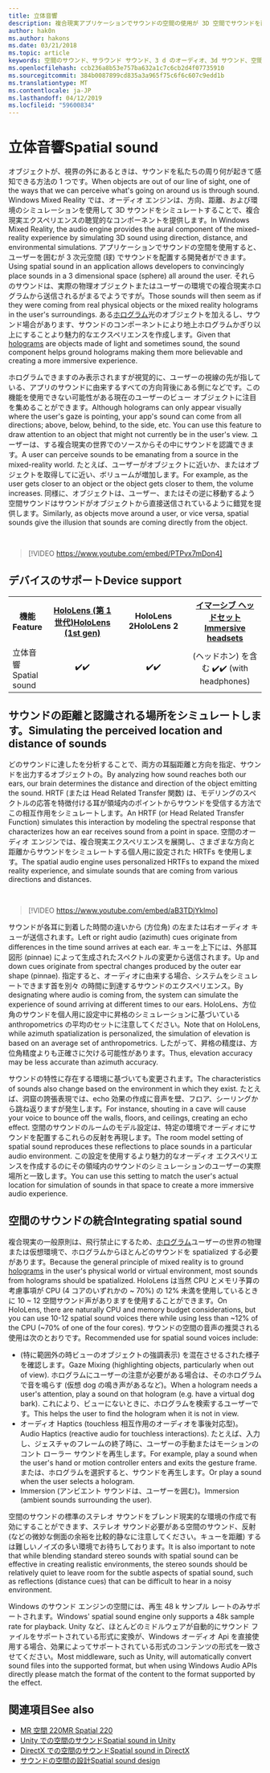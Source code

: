 ```yaml
---
title: 立体音響
description: 複合現実アプリケーションでサウンドの空間の使用が 3D 空間でサウンドを配置することができます。
author: hak0n
ms.author: hakons
ms.date: 03/21/2018
ms.topic: article
keywords: 空間のサウンド、サラウンド サウンド、3 d のオーディオ、3d サウンド、空間オーディオ
ms.openlocfilehash: ccb236a8b53e757ba632a1c7c6cb2d4f07735910
ms.sourcegitcommit: 384b0087899cd835a3a965f75c6f6c607c9edd1b
ms.translationtype: MT
ms.contentlocale: ja-JP
ms.lasthandoff: 04/12/2019
ms.locfileid: "59600834"
---
```

# <a name="spatial-sound"></a><span data-ttu-id="52836-104">立体音響</span><span class="sxs-lookup"><span data-stu-id="52836-104">Spatial sound</span></span>

<span data-ttu-id="52836-105">オブジェクトが、視界の外にあるときは、サウンドを私たちの周り何が起きて感知できる方法の 1 つです。</span><span class="sxs-lookup"><span data-stu-id="52836-105">When objects are out of our line of sight, one of the ways that we can perceive what's going on around us is through sound.</span></span> <span data-ttu-id="52836-106">Windows Mixed Reality では、オーディオ エンジンは、方向、距離、および環境のシミュレーションを使用して 3D サウンドをシミュレートすることで、複合現実エクスペリエンスの聴覚的なコンポーネントを提供します。</span><span class="sxs-lookup"><span data-stu-id="52836-106">In Windows Mixed Reality, the audio engine provides the aural component of the mixed-reality experience by simulating 3D sound using direction, distance, and environmental simulations.</span></span> <span data-ttu-id="52836-107">アプリケーションでサウンドの空間を使用すると、ユーザーを囲むが 3 次元空間 (球) でサウンドを配置する開発者ができます。</span><span class="sxs-lookup"><span data-stu-id="52836-107">Using spatial sound in an application allows developers to convincingly place sounds in a 3 dimensional space (sphere) all around the user.</span></span> <span data-ttu-id="52836-108">それらのサウンドは、実際の物理オブジェクトまたはユーザーの環境での複合現実ホログラムから送信されるがまるでようですが。</span><span class="sxs-lookup"><span data-stu-id="52836-108">Those sounds will then seem as if they were coming from real physical objects or the mixed reality holograms in the user's surroundings.</span></span> <span data-ttu-id="52836-109">ある[ホログラム](hologram.md)光のオブジェクトを加えるし、サウンド場合があります、サウンドのコンポーネントにより地上ホログラムかぎり以上にすることより魅力的なエクスペリエンスを作成します。</span><span class="sxs-lookup"><span data-stu-id="52836-109">Given that [holograms](hologram.md) are objects made of light and sometimes sound, the sound component helps ground holograms making them more believable and creating a more immersive experience.</span></span>

<span data-ttu-id="52836-110">ホログラムできますのみ表示されますが視覚的に、ユーザーの視線の先が指している、アプリのサウンドに由来するすべての方向背後にある側になどです。この機能を使用できない可能性がある現在のユーザーのビュー オブジェクトに注目を集めることができます。</span><span class="sxs-lookup"><span data-stu-id="52836-110">Although holograms can only appear visually where the user's gaze is pointing, your app's sound can come from all directions; above, below, behind, to the side, etc. You can use this feature to draw attention to an object that might not currently be in the user's view.</span></span> <span data-ttu-id="52836-111">ユーザーは、する複合現実の世界でのソースからその中にサウンドを認識できます。</span><span class="sxs-lookup"><span data-stu-id="52836-111">A user can perceive sounds to be emanating from a source in the mixed-reality world.</span></span> <span data-ttu-id="52836-112">たとえば、ユーザーがオブジェクトに近いか、またはオブジェクトを取得してに近い、ボリュームが増加します。</span><span class="sxs-lookup"><span data-stu-id="52836-112">For example, as the user gets closer to an object or the object gets closer to them, the volume increases.</span></span> <span data-ttu-id="52836-113">同様に、オブジェクトは、ユーザー、またはその逆に移動するよう空間サウンドはサウンドがオブジェクトから直接送信されているように錯覚を提供します。</span><span class="sxs-lookup"><span data-stu-id="52836-113">Similarly, as objects move around a user, or vice versa, spatial sounds give the illusion that sounds are coming directly from the object.</span></span>

<br>

>[!VIDEO https://www.youtube.com/embed/PTPvx7mDon4]

## <a name="device-support"></a><span data-ttu-id="52836-114">デバイスのサポート</span><span class="sxs-lookup"><span data-stu-id="52836-114">Device support</span></span>

<table>
<tr>
<th><span data-ttu-id="52836-115">機能</span><span class="sxs-lookup"><span data-stu-id="52836-115">Feature</span></span></th><th style="width:150px"> <span data-ttu-id="52836-116"><a href="hololens-hardware-details.md">HoloLens (第 1 世代)</a></span><span class="sxs-lookup"><span data-stu-id="52836-116"><a href="hololens-hardware-details.md">HoloLens (1st gen)</a></span></span></th><th style="width:150px"><span data-ttu-id="52836-117">HoloLens 2</span><span class="sxs-lookup"><span data-stu-id="52836-117">HoloLens 2</span></span></th><th style="width:150px"><span data-ttu-id="52836-118"><a href="immersive-headset-hardware-details.md">イマーシブ ヘッドセット</a></span><span class="sxs-lookup"><span data-stu-id="52836-118"><a href="immersive-headset-hardware-details.md">Immersive headsets</a></span></span></th>
</tr><tr>

<td> <span data-ttu-id="52836-119">立体音響</span><span class="sxs-lookup"><span data-stu-id="52836-119">Spatial sound</span></span></td><td style="text-align: center;"> <span data-ttu-id="52836-120">✔️</span><span class="sxs-lookup"><span data-stu-id="52836-120">✔️</span></span></td><td style="text-align: center;"> <span data-ttu-id="52836-121">✔️</span><span class="sxs-lookup"><span data-stu-id="52836-121">✔️</span></span></td><td style="text-align: center;"> <span data-ttu-id="52836-122">(ヘッドホン) を含む ✔️</span><span class="sxs-lookup"><span data-stu-id="52836-122">✔️ (with headphones)</span></span></td>

</tr>
</table>

## <a name="simulating-the-perceived-location-and-distance-of-sounds"></a><span data-ttu-id="52836-123">サウンドの距離と認識される場所をシミュレートします。</span><span class="sxs-lookup"><span data-stu-id="52836-123">Simulating the perceived location and distance of sounds</span></span>

<span data-ttu-id="52836-124">どのサウンドに達したを分析することで、両方の耳脳距離と方向を指定、サウンドを出力するオブジェクトの。</span><span class="sxs-lookup"><span data-stu-id="52836-124">By analyzing how sound reaches both our ears, our brain determines the distance and direction of the object emitting the sound.</span></span> <span data-ttu-id="52836-125">HRTF (または Head Related Transfer 関数) は、モデリングのスペクトルの応答を特徴付ける耳が領域内のポイントからサウンドを受信する方法でこの相互作用をシミュレートします。</span><span class="sxs-lookup"><span data-stu-id="52836-125">An HRTF (or Head Related Transfer Function) simulates this interaction by modeling the spectral response that characterizes how an ear receives sound from a point in space.</span></span> <span data-ttu-id="52836-126">空間のオーディオ エンジンでは、複合現実エクスペリエンスを展開し、さまざまな方向と距離からサウンドをシミュレートする個人用に設定された HRTFs を使用します。</span><span class="sxs-lookup"><span data-stu-id="52836-126">The spatial audio engine uses personalized HRTFs to expand the mixed reality experience, and simulate sounds that are coming from various directions and distances.</span></span>

<br>

>[!VIDEO https://www.youtube.com/embed/aB3TDjYklmo]

<span data-ttu-id="52836-127">サウンドが各耳に到着した時間の違いから (方位角) の左または右オーディオ キューが送信されます。</span><span class="sxs-lookup"><span data-stu-id="52836-127">Left or right audio (azimuth) cues originate from differences in the time sound arrives at each ear.</span></span> <span data-ttu-id="52836-128">キューを上下には、外部耳図形 (pinnae) によって生成されたスペクトルの変更から送信されます。</span><span class="sxs-lookup"><span data-stu-id="52836-128">Up and down cues originate from spectral changes produced by the outer ear shape (pinnae).</span></span> <span data-ttu-id="52836-129">指定すると、オーディオに由来する場合、システムをシミュレートできます首を別々 の時間に到達するサウンドのエクスペリエンス。</span><span class="sxs-lookup"><span data-stu-id="52836-129">By designating where audio is coming from, the system can simulate the experience of sound arriving at different times to our ears.</span></span> <span data-ttu-id="52836-130">HoloLens、方位角のサウンドを個人用に設定中に昇格のシミュレーションに基づいている anthropometrics の平均のセットに注意してください。</span><span class="sxs-lookup"><span data-stu-id="52836-130">Note that on HoloLens, while azimuth spatialization is personalized, the simulation of elevation is based on an average set of anthropometrics.</span></span> <span data-ttu-id="52836-131">したがって、昇格の精度は、方位角精度よりも正確さに欠ける可能性があります。</span><span class="sxs-lookup"><span data-stu-id="52836-131">Thus, elevation accuracy may be less accurate than azimuth accuracy.</span></span>

<span data-ttu-id="52836-132">サウンドの特性に存在する環境に基づいても変更されます。</span><span class="sxs-lookup"><span data-stu-id="52836-132">The characteristics of sounds also change based on the environment in which they exist.</span></span> <span data-ttu-id="52836-133">たとえば、洞窟の誇張表現では、echo 効果の作成に音声を壁、フロア、シーリングから跳ね返りますが発生します。</span><span class="sxs-lookup"><span data-stu-id="52836-133">For instance, shouting in a cave will cause your voice to bounce off the walls, floors, and ceilings, creating an echo effect.</span></span> <span data-ttu-id="52836-134">空間のサウンドのルームのモデル設定は、特定の環境でオーディオにサウンドを配置するこれらの反射を再現します。</span><span class="sxs-lookup"><span data-stu-id="52836-134">The room model setting of spatial sound reproduces these reflections to place sounds in a particular audio environment.</span></span> <span data-ttu-id="52836-135">この設定を使用するより魅力的なオーディオ エクスペリエンスを作成するのにその領域内のサウンドのシミュレーションのユーザーの実際場所と一致します。</span><span class="sxs-lookup"><span data-stu-id="52836-135">You can use this setting to match the user's actual location for simulation of sounds in that space to create a more immersive audio experience.</span></span>

## <a name="integrating-spatial-sound"></a><span data-ttu-id="52836-136">空間のサウンドの統合</span><span class="sxs-lookup"><span data-stu-id="52836-136">Integrating spatial sound</span></span>

<span data-ttu-id="52836-137">複合現実の一般原則は、飛行禁止にするため、[ホログラム](hologram.md)ユーザーの世界の物理または仮想環境で、ホログラムからほとんどのサウンドを spatialized する必要があります。</span><span class="sxs-lookup"><span data-stu-id="52836-137">Because the general principle of mixed reality is to ground [holograms](hologram.md) in the user's physical world or virtual environment, most sounds from holograms should be spatialized.</span></span> <span data-ttu-id="52836-138">HoloLens は当然 CPU とメモリ予算の考慮事項が CPU (4 コアのいずれかの ~ 70%) の 12% 未満を使用しているときに 10 ~ 12 空間サウンド声がありますを使用することができます。</span><span class="sxs-lookup"><span data-stu-id="52836-138">On HoloLens, there are naturally CPU and memory budget considerations, but you can use 10-12 spatial sound voices there while using less than ~12% of the CPU (~70% of one of the four cores).</span></span> <span data-ttu-id="52836-139">サウンドの空間の音声の推奨される使用は次のとおりです。</span><span class="sxs-lookup"><span data-stu-id="52836-139">Recommended use for spatial sound voices include:</span></span>
* <span data-ttu-id="52836-140">(特に範囲外の時ビューのオブジェクトの強調表示) を混在させるされた様子を確認します。</span><span class="sxs-lookup"><span data-stu-id="52836-140">Gaze Mixing (highlighting objects, particularly when out of view).</span></span> <span data-ttu-id="52836-141">ホログラムにユーザーの注意が必要がある場合は、そのホログラムで音を鳴らす (仮想 dog の鳴き声があるなど)。</span><span class="sxs-lookup"><span data-stu-id="52836-141">When a hologram needs a user's attention, play a sound on that hologram (e.g. have a virtual dog bark).</span></span> <span data-ttu-id="52836-142">これにより、ビューにないときに、ホログラムを検索するユーザーです。</span><span class="sxs-lookup"><span data-stu-id="52836-142">This helps the user to find the hologram when it is not in view.</span></span>
* <span data-ttu-id="52836-143">オーディオ Haptics (touchless 相互作用のオーディオを事後対応型)。</span><span class="sxs-lookup"><span data-stu-id="52836-143">Audio Haptics (reactive audio for touchless interactions).</span></span> <span data-ttu-id="52836-144">たとえば、入力し、ジェスチャのフレームの終了時に、ユーザーの手動またはモーションのコント ローラー サウンドを再生します。</span><span class="sxs-lookup"><span data-stu-id="52836-144">For example, play a sound when the user's hand or motion controller enters and exits the gesture frame.</span></span> <span data-ttu-id="52836-145">または、ホログラムを選択すると、サウンドを再生します。</span><span class="sxs-lookup"><span data-stu-id="52836-145">Or play a sound when the user selects a hologram.</span></span>
* <span data-ttu-id="52836-146">Immersion (アンビエント サウンドは、ユーザーを囲む)。</span><span class="sxs-lookup"><span data-stu-id="52836-146">Immersion (ambient sounds surrounding the user).</span></span>

<span data-ttu-id="52836-147">空間のサウンドの標準のステレオ サウンドをブレンド現実的な環境の作成で有効にすることができます、ステレオ サウンド必要がある空間のサウンド、反射 (などの微妙な側面の余裕を比較的静なに注意してください。キューを距離) するは難しいノイズの多い環境でお待ちしております。</span><span class="sxs-lookup"><span data-stu-id="52836-147">It is also important to note that while blending standard stereo sounds with spatial sound can be effective in creating realistic environments, the stereo sounds should be relatively quiet to leave room for the subtle aspects of spatial sound, such as reflections (distance cues) that can be difficult to hear in a noisy environment.</span></span>

<span data-ttu-id="52836-148">Windows のサウンド エンジンの空間には、再生 48 k サンプル レートのみサポートされます。</span><span class="sxs-lookup"><span data-stu-id="52836-148">Windows' spatial sound engine only supports a 48k sample rate for playback.</span></span> <span data-ttu-id="52836-149">Unity など、ほとんどのミドルウェアが自動的にサウンド ファイルをサポートされている形式に変換が、Windows オーディオ Api を直接使用する場合、効果によってサポートされている形式のコンテンツの形式を一致させてください。</span><span class="sxs-lookup"><span data-stu-id="52836-149">Most middleware, such as Unity, will automatically convert sound files into the supported format, but when using Windows Audio APIs directly please match the format of the content to the format supported by the effect.</span></span>

## <a name="see-also"></a><span data-ttu-id="52836-150">関連項目</span><span class="sxs-lookup"><span data-stu-id="52836-150">See also</span></span>
* [<span data-ttu-id="52836-151">MR 空間 220</span><span class="sxs-lookup"><span data-stu-id="52836-151">MR Spatial 220</span></span>](holograms-220.md)
* [<span data-ttu-id="52836-152">Unity での空間のサウンド</span><span class="sxs-lookup"><span data-stu-id="52836-152">Spatial sound in Unity</span></span>](spatial-sound-in-unity.md)
* [<span data-ttu-id="52836-153">DirectX での空間のサウンド</span><span class="sxs-lookup"><span data-stu-id="52836-153">Spatial sound in DirectX</span></span>](spatial-sound-in-directx.md)
* [<span data-ttu-id="52836-154">サウンドの空間の設計</span><span class="sxs-lookup"><span data-stu-id="52836-154">Spatial sound design</span></span>](spatial-sound-design.md)
